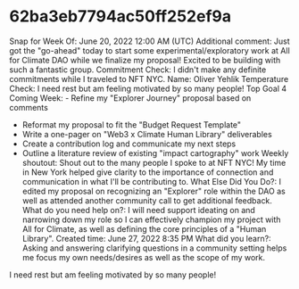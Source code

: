 # 62ba3eb7794ac50ff252ef9a

Snap for Week Of: June 20, 2022 12:00 AM (UTC)
Additional comment: Just got the "go-ahead" today to start some experimental/exploratory work at All for Climate DAO while we finalize my proposal! Excited to be building with such a fantastic group.
Commitment Check: I didn't make any definite commitments while I traveled to NFT NYC. 
Name: Oliver Yehlik
Temperature Check: I need rest but am feeling motivated by so many people!
Top Goal 4 Coming Week: - Refine my "Explorer Journey" proposal based on comments
- Reformat my proposal to fit the "Budget Request Template"
- Write a one-pager on "Web3 x Climate Human Library" deliverables
- Create a contribution log and communicate my next steps
- Outline a literature review of existing "impact cartography" work
Weekly shoutout: Shout out to the many people I spoke to at NFT NYC! My time in New York helped give clarity to the importance of connection and communication in what I'll be contributing to.
What Else Did You Do?: I edited my proposal on recognizing an "Explorer" role within the DAO as well as attended another community call to get additional feedback. 
What do you need help on?: I will need support ideating on and narrowing down my role so I can effectively champion my project with All for Climate, as well as defining the core principles of a "Human Library".
Created time: June 27, 2022 8:35 PM
What did you learn?: Asking and answering clarifying questions in a community setting helps me focus my own needs/desires as well as the scope of my work.

I need rest but am feeling motivated by so many people!